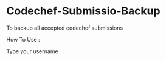 Codechef-Submissio-Backup
=========================

To backup all accepted codechef submissions

How To Use :

Type your username
